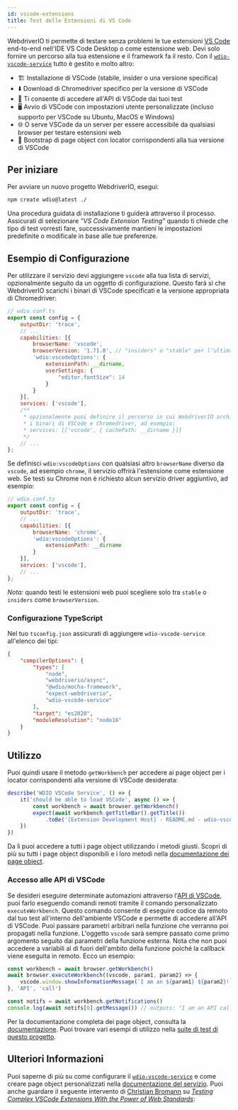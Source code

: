 ```yaml
---
id: vscode-extensions
title: Test delle Estensioni di VS Code
---
```


WebdriverIO ti permette di testare senza problemi le tue estensioni [VS Code](https://code.visualstudio.com/) end-to-end nell'IDE VS Code Desktop o come estensione web. Devi solo fornire un percorso alla tua estensione e il framework fa il resto. Con il [`wdio-vscode-service`](https://www.npmjs.com/package/wdio-vscode-service) tutto è gestito e molto altro:

- 🏗️ Installazione di VSCode (stabile, insider o una versione specifica)
- ⬇️ Download di Chromedriver specifico per la versione di VSCode
- 🚀 Ti consente di accedere all'API di VSCode dai tuoi test
- 🖥️ Avvio di VSCode con impostazioni utente personalizzate (incluso supporto per VSCode su Ubuntu, MacOS e Windows)
- 🌐 O serve VSCode da un server per essere accessibile da qualsiasi browser per testare estensioni web
- 📔 Bootstrap di page object con locator corrispondenti alla tua versione di VSCode

## Per iniziare

Per avviare un nuovo progetto WebdriverIO, esegui:

```sh
npm create wdio@latest ./
```

Una procedura guidata di installazione ti guiderà attraverso il processo. Assicurati di selezionare _"VS Code Extension Testing"_ quando ti chiede che tipo di test vorresti fare, successivamente mantieni le impostazioni predefinite o modificale in base alle tue preferenze.

## Esempio di Configurazione

Per utilizzare il servizio devi aggiungere `vscode` alla tua lista di servizi, opzionalmente seguito da un oggetto di configurazione. Questo farà sì che WebdriverIO scarichi i binari di VSCode specificati e la versione appropriata di Chromedriver:

```js
// wdio.conf.ts
export const config = {
    outputDir: 'trace',
    // ...
    capabilities: [{
        browserName: 'vscode',
        browserVersion: '1.71.0', // "insiders" o "stable" per l'ultima versione di VSCode
        'wdio:vscodeOptions': {
            extensionPath: __dirname,
            userSettings: {
                "editor.fontSize": 14
            }
        }
    }],
    services: ['vscode'],
    /**
     * opzionalmente puoi definire il percorso in cui WebdriverIO archivia tutti
     * i binari di VSCode e Chromedriver, ad esempio:
     * services: [['vscode', { cachePath: __dirname }]]
     */
    // ...
};
```

Se definisci `wdio:vscodeOptions` con qualsiasi altro `browserName` diverso da `vscode`, ad esempio `chrome`, il servizio offrirà l'estensione come estensione web. Se testi su Chrome non è richiesto alcun servizio driver aggiuntivo, ad esempio:

```js
// wdio.conf.ts
export const config = {
    outputDir: 'trace',
    // ...
    capabilities: [{
        browserName: 'chrome',
        'wdio:vscodeOptions': {
            extensionPath: __dirname
        }
    }],
    services: ['vscode'],
    // ...
};
```

_Nota:_ quando testi le estensioni web puoi scegliere solo tra `stable` o `insiders` come `browserVersion`.

### Configurazione TypeScript

Nel tuo `tsconfig.json` assicurati di aggiungere `wdio-vscode-service` all'elenco dei tipi:

```json
{
    "compilerOptions": {
        "types": [
            "node",
            "webdriverio/async",
            "@wdio/mocha-framework",
            "expect-webdriverio",
            "wdio-vscode-service"
        ],
        "target": "es2020",
        "moduleResolution": "node16"
    }
}
```

## Utilizzo

Puoi quindi usare il metodo `getWorkbench` per accedere ai page object per i locator corrispondenti alla versione di VSCode desiderata:

```ts
describe('WDIO VSCode Service', () => {
    it('should be able to load VSCode', async () => {
        const workbench = await browser.getWorkbench()
        expect(await workbench.getTitleBar().getTitle())
            .toBe('[Extension Development Host] - README.md - wdio-vscode-service - Visual Studio Code')
    })
})
```

Da lì puoi accedere a tutti i page object utilizzando i metodi giusti. Scopri di più su tutti i page object disponibili e i loro metodi nella [documentazione dei page object](https://webdriverio-community.github.io/wdio-vscode-service/).

### Accesso alle API di VSCode

Se desideri eseguire determinate automazioni attraverso l'[API di VSCode](https://code.visualstudio.com/api/references/vscode-api), puoi farlo eseguendo comandi remoti tramite il comando personalizzato `executeWorkbench`. Questo comando consente di eseguire codice da remoto dal tuo test all'interno dell'ambiente VSCode e permette di accedere all'API di VSCode. Puoi passare parametri arbitrari nella funzione che verranno poi propagati nella funzione. L'oggetto `vscode` sarà sempre passato come primo argomento seguito dai parametri della funzione esterna. Nota che non puoi accedere a variabili al di fuori dell'ambito della funzione poiché la callback viene eseguita in remoto. Ecco un esempio:

```ts
const workbench = await browser.getWorkbench()
await browser.executeWorkbench((vscode, param1, param2) => {
    vscode.window.showInformationMessage(`I am an ${param1} ${param2}!`)
}, 'API', 'call')

const notifs = await workbench.getNotifications()
console.log(await notifs[0].getMessage()) // outputs: "I am an API call!"
```

Per la documentazione completa dei page object, consulta la [documentazione](https://webdriverio-community.github.io/wdio-vscode-service/modules.html). Puoi trovare vari esempi di utilizzo nella [suite di test di questo progetto](https://github.com/webdriverio-community/wdio-vscode-service/blob/main/test/specs).

## Ulteriori Informazioni

Puoi saperne di più su come configurare il [`wdio-vscode-service`](https://www.npmjs.com/package/wdio-vscode-service) e come creare page object personalizzati nella [documentazione del servizio](/docs/wdio-vscode-service). Puoi anche guardare il seguente intervento di [Christian Bromann](https://twitter.com/bromann) su [_Testing Complex VSCode Extensions With the Power of Web Standards_](https://www.youtube.com/watch?v=PhGNTioBUiU):

<LiteYouTubeEmbed
    id="PhGNTioBUiU"
    title="Testing Complex VSCode Extensions With the Power of Web Standards"
/>